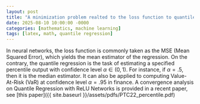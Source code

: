 ```yaml
---
layout: post
title: "A minimization problem realted to the loss function to quantile regression"
date: 2025-08-10 10:00:00 -0000
categories: [mathematics, machine learning]
tags: [latex, math, quantile regression]
---
```



In neural networks, the loss function is commonly taken as the MSE (Mean Squared Error), which yields the mean estimator of the regression. 
On the contrary, the quantile regression is the task of estimating a specified percentile output with confidence level $\alpha \in (0,1)$.
For instance, if $\alpha = .5$, then it is the median estimator. It can also be applied to computing Value-At-Risk (VaR) at confidence level $\alpha = .95$ in finance. 
A convergence analysis on Quantile Regression with ReLU Networks is provided in a recent paper, see [this paper]({{ site.baseurl }}/assets/pdfs/PTC22_percentile.pdf)

